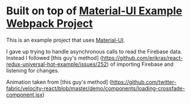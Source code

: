 # Built on top of [Material-UI Example Webpack Project](https://github.com/callemall/material-ui/tree/master/examples/webpack-example)

This is an example project that uses [Material-UI](http://callemall.github.io/material-ui/).

I gave up trying to handle asynchronous calls to read the Firebase data. Instead I followed [this guy's method] (https://github.com/erikras/react-redux-universal-hot-example/issues/252) of importing Firebase and listening for changes.

Animation taken from [this guy's method] (https://github.com/twitter-fabric/velocity-react/blob/master/demo/components/loading-crossfade-component.jsx)
